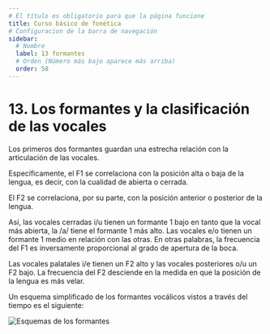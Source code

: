 ```yaml
---
# El título es obligatorio para que la página funcione
title: Curso básico de fonética
# Configuracion de la barra de navegación
sidebar:
  # Nombre
  label: 13 formantes
  # Orden (Número más bajo aparece más arriba)
  order: 58
---
```

# 13. Los formantes y la clasificación de las vocales

Los primeros dos formantes guardan una estrecha relación con la articulación de las vocales. 

Específicamente, el F1 se correlaciona con la posición alta o baja de la lengua, es decir, con la cualidad de abierta o cerrada.

El F2 se correlaciona, por su parte, con la posición anterior o posterior de la lengua.

Así, las vocales cerradas i/u tienen un formante 1 bajo en tanto que la vocal más abierta, la /a/ tiene el formante 1 más alto. Las vocales e/o tienen un formante 1 medio en relación con las otras. En otras palabras, la frecuencia del F1 es inversamente proporcional al grado de apertura de la boca.

Las vocales palatales i/e tienen un F2 alto y las vocales posteriores o/u un F2 bajo. La frecuencia del F2 desciende en la medida en que la posición de la lengua es más velar.

Un esquema simplificado de los formantes vocálicos vistos a través del tiempo es el siguiente:

![Esquemas de los formantes](esquema_formantes_tiempo.png)


